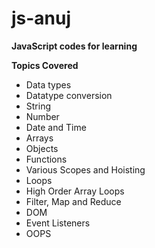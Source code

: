 # js-anuj
**JavaScript codes for learning**

**Topics Covered**
- Data types
- Datatype conversion
- String
- Number
- Date and Time
- Arrays
- Objects
- Functions
- Various Scopes and Hoisting
- Loops
- High Order Array Loops
- Filter, Map and Reduce
- DOM
- Event Listeners
- OOPS
  
